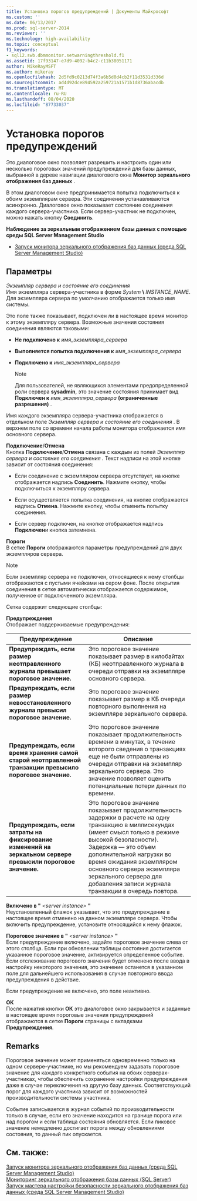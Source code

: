 ```yaml
---
title: Установка порогов предупреждений | Документы Майкрософт
ms.custom: ''
ms.date: 06/13/2017
ms.prod: sql-server-2014
ms.reviewer: ''
ms.technology: high-availability
ms.topic: conceptual
f1_keywords:
- sql12.swb.dbmmonitor.setwarningthreshold.f1
ms.assetid: 17f93147-e7d9-4092-b4c2-c11b38051171
author: MikeRayMSFT
ms.author: mikeray
ms.openlocfilehash: 2d5fd9c0213d74f3a6b5d0d4cb2f11d3531d336d
ms.sourcegitcommit: ad4d92dce894592a259721a1571b1d8736abacdb
ms.translationtype: MT
ms.contentlocale: ru-RU
ms.lasthandoff: 08/04/2020
ms.locfileid: "87733037"
---
```

# <a name="set-warning-thresholds"></a>Установка порогов предупреждений
  Это диалоговое окно позволяет разрешить и настроить один или несколько пороговых значений предупреждений для базы данных, выбранной в дереве навигации диалогового окна **Монитор зеркального отображения баз данных** .  
  
 В этом диалоговом окне предпринимается попытка подключиться к обоим экземплярам сервера. Эти соединения устанавливаются асинхронно. Диалоговое окно показывает состояние соединения каждого сервера-участника. Если сервер-участник не подключен, можно нажать кнопку **Соединить**.  
  
 **Наблюдение за зеркальным отображением базы данных с помощью среды SQL Server Management Studio**  
  
-   [Запуск монитора зеркального отображения баз данных (среда SQL Server Management Studio)](../database-mirroring/start-database-mirroring-monitor-sql-server-management-studio.md)  
  
## <a name="options"></a>Параметры  
 *Экземпляр сервера и состояние его соединения*  
 Имя экземпляра сервера-участника в форме _System_ **\\** _INSTANCE_NAME_. Для экземпляра сервера по умолчанию отображается только имя системы.  
  
 Это поле также показывает, подключен ли в настоящее время монитор к этому экземпляру сервера. Возможные значения состояния соединения являются таковыми:  
  
-   **Не подключено к** *имя_экземпляра_сервера*  
  
-   **Выполняется попытка подключения к** *имя_экземпляра_сервера*  
  
-   **Подключено к** *имя_экземпляра_сервера*  
  
    > [!NOTE]  
    >  Для пользователей, не являющихся элементами предопределенной роли сервера **sysadmin**, это значение состояния принимает вид **Подключен к** *имя_экземпляра_сервера* **(ограниченные разрешения)** .  
  
 Имя каждого экземпляра сервера-участника отображается в отдельном поле *Экземпляр сервера и состояние его соединения* . В верхнем поле со времени начала работы монитора отображается имя основного сервера.  
  
 **Подключение**/**Отмена**  
 Кнопка **Подключение**/**Отмена** связана с каждым из полей *Экземпляр сервера и состояние его соединения* . Текст надписи на этой кнопке зависит от состояния соединения:  
  
-   Если соединение с экземпляром сервера отсутствует, на кнопке отображается надпись **Соединить**. Нажмите кнопку, чтобы подключиться к экземпляру сервера.  
  
-   Если осуществляется попытка соединения, на кнопке отображается надпись **Отмена**. Нажмите кнопку, чтобы отменить попытку соединения.  
  
-   Если сервер подключен, на кнопке отображается надпись **Подключен**и кнопка затемнена.  
  
 **Пороги**  
 В сетке **Пороги** отображаются параметры предупреждений для двух экземпляров сервера.  
  
> [!NOTE]  
>  Если экземпляр сервера не подключен, относящиеся к нему столбцы отображаются с пустыми ячейками на сером фоне. После открытия соединения в сетке автоматически отображается содержимое, полученное от подключенного экземпляра.  
  
 Сетка содержит следующие столбцы:  
  
 **Предупреждения**  
 Отображает поддерживаемые предупреждения:  
  
|Предупреждение|Описание|  
|-------------|-----------------|  
|**Предупреждать, если размер неотправленного журнала превышает пороговое значение.**|Это пороговое значение показывает размер в килобайтах (КБ) неотправленного журнала в очереди отправки на экземпляре основного сервера.|  
|**Предупреждать, если размер невосстановленного журнала превысил пороговое значение.**|Это пороговое значение показывает размер в КБ очереди повторного выполнения на экземпляре зеркального сервера.|  
|**Предупреждать, если время хранения самой старой неотправленной транзакции превысило пороговое значение.**|Это пороговое значение показывает продолжительность времени в минутах, в течение которого сведения о транзакциях еще не были отправлены из очереди отправки на экземпляр зеркального сервера. Это значение позволяет оценить потенциальные потери данных по времени.|  
|**Предупреждать, если затраты на фиксирование изменений на зеркальном сервере превысили пороговое значение.**|Это пороговое значение показывает продолжительность задержки в расчете на одну транзакцию в миллисекундах (имеет смысл только в режиме высокой безопасности). Задержка — это объем дополнительной нагрузки во время ожидания экземпляром основного сервера экземпляра зеркального сервера для добавления записи журнала транзакции в очередь повтора.|  
  
 **Включено в "** *\<server instance>* **"**  
 Неустановленный флажок указывает, что это предупреждение в настоящее время отменено на данном экземпляре сервера. Чтобы включить предупреждение, установите относящийся к нему флажок.  
  
 **Пороговое значение в "** *\<server instance>* **"**  
 Если предупреждение включено, задайте пороговое значение слева от этого столбца. Если при обновлении таблицы состояния достигается указанное пороговое значение, активируется определенное событие. Если отслеживание порогового значения будет отменено после ввода в настройку некоторого значения, это значение останется в указанном поле для дальнейшего использования в случае повторного ввода предупреждения в действие.  
  
 Если предупреждение не включено, это поле неактивно.  
  
 **OK**  
 После нажатия кнопки **ОК** это диалоговое окно закрывается и заданные в настоящее время пороговые значения предупреждений отображаются в сетке **Пороги** страницы с вкладками **Предупреждения**.  
  
## <a name="remarks"></a>Remarks  
 Пороговое значение может применяться одновременно только на одном сервере-участнике, но мы рекомендуем задавать пороговое значение для каждого конкретного события на обоих серверах-участниках, чтобы обеспечить сохранение настройки предупреждения даже в случае переключения на другую базу данных. Соответствующий порог для каждого участника зависит от возможностей производительности системы участника.  
  
 Событие записывается в журнал событий по производительности только в случае, если его значение находится на границе порога или над порогом и если таблица состояния обновляется. Если пиковое значение немедленно достигает порога между обновлениями состояния, то данный пик опускается.  
  
## <a name="see-also"></a>См. также:  
 [Запуск монитора зеркального отображения баз данных (среда SQL Server Management Studio)](../database-mirroring/start-database-mirroring-monitor-sql-server-management-studio.md)   
 [Мониторинг зеркального отображения базы данных (SQL Server)](database-mirroring-sql-server.md)   
 [Запуск мастера настройки безопасности зеркального отображения баз данных (среда SQL Server Management Studio)](start-the-configuring-database-mirroring-security-wizard.md)  
  
  
